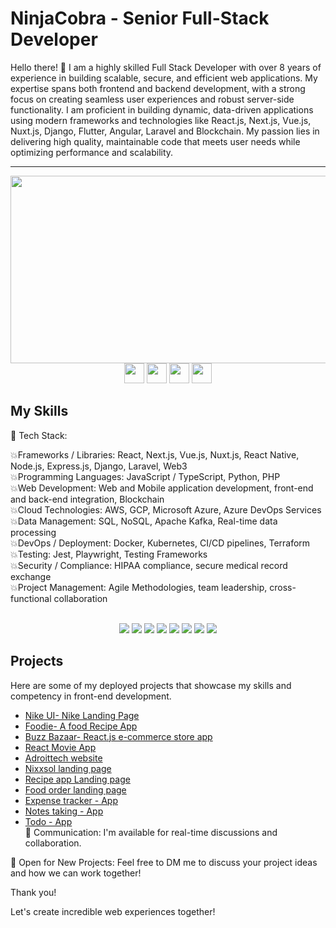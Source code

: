 # NinjaCobra - Senior Full-Stack Developer

Hello there! 👋 I am a highly skilled Full Stack Developer with over 8 years of experience in building scalable, secure, and efficient web applications. My expertise spans both frontend and backend development, with a strong focus on creating seamless user experiences and robust server-side functionality. I am proficient in building dynamic, data-driven applications using modern frameworks and technologies like React.js, Next.js, Vue.js, Nuxt.js, Django, Flutter, Angular, Laravel and Blockchain. My passion lies in delivering high quality, maintainable code that meets user needs while optimizing performance and scalability.

--------------------------------------------------------------------------------

<div align="center">
  <img src="https://media.giphy.com/media/dWesBcTLavkZuG35MI/giphy.gif" width="600" height="300">
</div>

<div id="badges" align="center"><a>
  <img width="32" height="32" src="https://web.whatsapp.com/favicon-64x64.ico">
</a>
<a>
  <img width="32" height="32" src="https://pngimg.com/uploads/linkedIn/linkedIn_PNG32.png">
</a>

<a>
  <img width="32" height="32" src="https://raw.githubusercontent.com/evilgenius786/evilgenius786/main/upwork.ico">
</a>
<a>
  <img width="32" height="32" src="https://ssl.gstatic.com/ui/v1/icons/mail/rfr/gmail.ico">
</a></div>

## My Skills

🔧 Tech Stack:

💥Frameworks / Libraries: React, Next.js, Vue.js, Nuxt.js, React Native, Node.js, Express.js, Django, Laravel, Web3<br>
💥Programming Languages: JavaScript / TypeScript, Python, PHP<br>
💥Web Development: Web and Mobile application development, front-end and back-end integration, Blockchain<br>
💥Cloud Technologies: AWS, GCP, Microsoft Azure, Azure DevOps Services<br>
💥Data Management: SQL, NoSQL, Apache Kafka, Real-time data processing<br>
💥DevOps / Deployment: Docker, Kubernetes, CI/CD pipelines, Terraform<br>
💥Testing: Jest, Playwright, Testing Frameworks<br>
💥Security / Compliance: HIPAA compliance, secure medical record exchange<br>
💥Project Management: Agile Methodologies, team leadership, cross-functional collaboration

<br>
<!--https://github.com/alexandresanlim/Badges4-README.md-Profile/blob/master/README.md-->

<div align="center"><img src="https://img.shields.io/badge/HTML5-E34F26?style=for-the-badge&amp;logo=html5&amp;logoColor=white">
    <img src="https://img.shields.io/badge/CSS3-1572B6?style=for-the-badge&amp;logo=css3&amp;logoColor=white">
    <img src="https://img.shields.io/badge/JavaScript-F7DF1E?style=for-the-badge&amp;logo=javascript&amp;logoColor=black">
    <img src="https://img.shields.io/badge/React-61DAFB?style=for-the-badge&amp;logo=react&amp;logoColor=white">
    <img src="https://img.shields.io/badge/Tailwind_CSS-38B2AC?style=for-the-badge&amp;logo=tailwind-css&amp;logoColor=white">
    <img src="https://img.shields.io/badge/Node.js-339933?style=for-the-badge&amp;logo=node-dot-js&amp;logoColor=white">
    <img src="https://img.shields.io/badge/NPM-CB3837?style=for-the-badge&amp;logo=npm&amp;logoColor=white">
    <img src="https://img.shields.io/badge/Express.js-000000?style=for-the-badge&amp;logo=express&amp;logoColor=white"></div>

## Projects

Here are some of my deployed projects that showcase my skills and competency in front-end development.

- [Nike UI- Nike Landing Page](https://nike-ui-648.netlify.app/)
- [Foodie- A food Recipe App](https://foodie648.netlify.app/)
- [Buzz Bazaar- React.js e-commerce store app](https://buzz-bazaar.netlify.app)
- [React Movie App](https://redux-movie-app-by-junaid.netlify.app/)
- [Adroittech website](https://mjunaid648.github.io/adroittech-homepage/index.html)
- [Nixxsol landing page](https://nixxsol.netlify.app/)
- [Recipe app Landing page](https://juni-recipes.netlify.app/)
- [Food order landing page](https://junaid-food-order-app.netlify.app/)
- [Expense tracker - App](https://expense-tracker648.netlify.app/)
- [Notes taking - App](https://mj-notes.netlify.app/)
- [Todo - App](https://junaids-todo-list.netlify.app/)<br>
  💬 Communication: I'm available for real-time discussions and collaboration.

📩 Open for New Projects: Feel free to DM me to discuss your project ideas and how we can work together!

Thank you!

Let's create incredible web experiences together!
